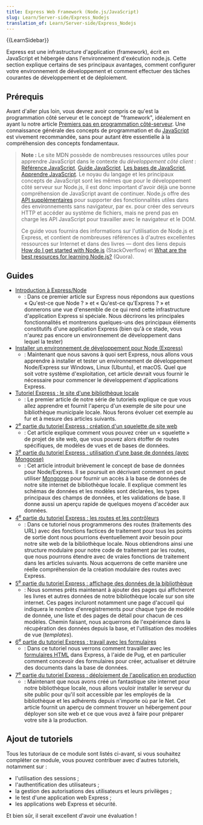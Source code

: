 ```yaml
---
title: Express Web Framework (Node.js/JavaScript)
slug: Learn/Server-side/Express_Nodejs
translation_of: Learn/Server-side/Express_Nodejs
---
```


{{LearnSidebar}}

Express est une infrastructure d'application (framework), écrit en JavaScript et hébergée dans l'environnement d'exécution node.js. Cette section explique certains de ses principaux avantages, comment configurer votre environnement de développement et comment effectuer des tâches courantes de développement et de déploiement.

## Prérequis

Avant d'aller plus loin, vous devrez avoir compris ce qu'est la programmation côté serveur et le concept de "framework", idéalement en ayant lu notre article [Premiers pas en programmation côté-serveur](/fr/docs/Learn/Server-side/First_steps). Une connaissance générale des concepts de programmation et du [JavaScript](/fr/docs/Web/JavaScript) est vivement recommandée, sans pour autant être essentielle à la compréhension des concepts fondamentaux.

> **Note :** Le site MDN possède de nombreuses ressources utiles pour apprendre JavaScript dans le contexte du _développement côté client_ : [Référence JavaScript](/fr/docs/Web/JavaScript), [Guide JavaScript](/fr/docs/Web/JavaScript/Guide), [Les bases de JavaScript](/fr/docs/Learn/Getting_started_with_the_web/JavaScript_basics), [Apprendre JavaScript](/fr/docs/Learn/JavaScript). Le noyau du langage et les principaux concepts de JavaScript sont les mêmes que pour le développement côté serveur sur Node.js, il est donc important d'avoir déjà une bonne compréhension de JavaScript avant de continuer. Node.js offre des [API supplémentaires](https://nodejs.org/dist/latest/docs/api/) pour supporter des fonctionnalités utiles dans des environnements sans navigateur, par ex. pour créer des serveurs HTTP et accéder au système de fichiers, mais ne prend pas en charge les API JavaScript pour travailler avec le navigateur et le DOM.
>
> Ce guide vous fournira des informations sur l'utilisation de Node.js et Express, et contient de nombreuses références à d'autres excellentes ressources sur Internet et dans des livres — dont des liens depuis [How do I get started with Node.js](https://stackoverflow.com/questions/2353818/how-do-i-get-started-with-node-js/5511507#5511507) (StackOverflow) et [What are the best resources for learning Node.js?](https://www.quora.com/What-are-the-best-resources-for-learning-Node-js?) (Quora).

## Guides

- [Introduction à Express/Node](/fr/docs/Learn/Server-side/Express_Nodejs/Introduction)
  - : Dans ce premier article sur Express nous répondons aux questions « Qu'est-ce que Node ? » et « Qu'est-ce qu'Express ? » et donnerons une vue d'ensemble de ce qui rend cette infrastructure d'application Express si spéciale. Nous décrirons les principales fonctionnalités et montrerons quelques-uns des principaux éléments constitutifs d'une application Express (bien qu'à ce stade, vous n'aurez pas encore un environnement de développement dans lequel la tester)
- [Installer un environnement de développement pour Node (Express)](/fr/docs/Learn/Server-side/Express_Nodejs/development_environment)
  - : Maintenant que nous savons à quoi sert Express, nous allons vous apprendre à installer et tester un environnement de développement Node/Express sur Windows, Linux (Ubuntu), et macOS. Quel que soit votre système d'exploitation, cet article devrait vous fournir le nécessaire pour commencer le développement d'applications Express.
- [Tutoriel Express : le site d'une bibliothèque locale](/fr/docs/Learn/Server-side/Express_Nodejs/Tutorial_local_library_website)
  - : Le premier article de notre série de tutoriels explique ce que vous allez apprendre et fournit l'aperçu d'un exemple de site pour une bibliothèque municipale locale. Nous ferons évoluer cet exemple au fur et à mesure des articles suivants.
- [2<sup>e</sup> partie du tutoriel Express : création d'un squelette de site web](/fr/docs/Learn/Server-side/Express_Nodejs/skeleton_website)
  - : Cet article explique comment vous pouvez créer un « squelette » de projet de site web, que vous pouvez alors étoffer de routes spécifiques, de modèles de vues et de bases de données.
- [3<sup>e</sup> partie du tutoriel Express : utilisation d'une base de données (avec Mongoose)](/fr/docs/Learn/Server-side/Express_Nodejs/mongoose)
  - : Cet article introduit brièvement le concept de base de données pour Node/Express. Il se poursuit en décrivant comment on peut utiliser [Mongoose](http://mongoosejs.com/) pour fournir un accès à la base de données de notre site internet de bibliothèque locale. Il explique comment les schémas de données et les modèles sont déclarées, les types principaux des champs de données, et les validations de base. Il donne aussi un aperçu rapide de quelques moyens d'accéder aux données.
- [4<sup>e</sup> partie du tutoriel Express : les routes et les contrôleurs](/fr/docs/Learn/Server-side/Express_Nodejs/routes)
  - : Dans ce tutoriel nous programmerons des routes (traitements des URL) avec des fonctions factices de traitement pour tous les points de sortie dont nous pourrions éventuellement avoir besoin pour notre site web de la bibliothèque locale. Nous obtiendrons ainsi une structure modulaire pour notre code de traitement par les routes, que nous pourrons étendre avec de vraies fonctions de traitement dans les articles suivants. Nous acquerrons de cette manière une réelle compréhension de la création modulaire des routes avec Express.
- [5<sup>e</sup> partie du tutoriel Express : affichage des données de la bibliothèque](/fr/docs/Learn/Server-side/Express_Nodejs/Displaying_data)
  - : Nous sommes prêts maintenant à ajouter des pages qui afficheront les livres et autres données de notre bibliothèque locale sur son site internet. Ces pages incluront notamment une page d'accueil qui indiquera le nombre d'enregistrements pour chaque type de modèle de donnée, une liste et des pages de détail pour chacun de ces modèles. Chemin faisant, nous acquerrons de l'expérience dans la récupération des données depuis la base, et l'utilisation des modèles de vue (_templates_).
- [6<sup>e</sup> partie du tutoriel Express : travail avec les formulaires](/fr/docs/Learn/Server-side/Express_Nodejs/forms)
  - : Dans ce tutoriel nous verrons comment travailler avec les [formulaires HTML](/fr/docs/Learn/Forms) dans Express, à l'aide de Pug, et en particulier comment concevoir des formulaires pour créer, actualiser et détruire des documents dans la base de données.
- [7<sup>e</sup> partie du tutoriel Express : déploiement de l'application en production](/fr/docs/Learn/Server-side/Express_Nodejs/deployment)
  - : Maintenant que nous avons créé un fantastique site internet pour notre bibliothèque locale, nous allons vouloir installer le serveur du site public pour qu'il soit accessible par les employés de la bibliothèque et les adhérents depuis n'importe où par le Net. Cet article fournit un aperçu de comment trouver un hébergement pour déployer son site web et ce que vous avez à faire pour préparer votre site à la production.

## Ajout de tutoriels

Tous les tutoriaux de ce module sont listés ci-avant, si vous souhaitez compléter ce module, vous pouvez contribuer avec d'autres tutoriels, notamment sur :

- l'utilisation des sessions ;
- l'authentification des utilisateurs ;
- la gestion des autorisations des utilisateurs et leurs privilèges ;
- le test d'une application web Express ;
- les applications web Express et sécurité.

Et bien sûr, il serait excellent d'avoir une évaluation !
